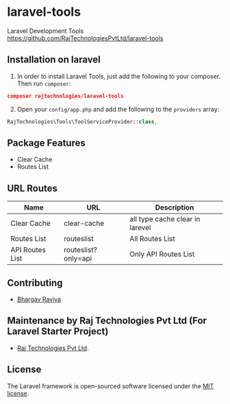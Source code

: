 # laravel-tools
Laravel Development Tools
https://github.com/RajTechnologiesPvtLtd/laravel-tools

## Installation on laravel
1) In order to install Laravel Tools, just add the following to your composer. Then run `composer`:

```json
composer rajtechnologies/laravel-tools
```
2) Open your `config/app.php` and add the following to the `providers` array:

```php
RajTechnologies\Tools\ToolServiceProvider::class,
```
## Package Features

- Clear Cache
- Routes List

## URL Routes

| Name            | URL                 | Description                     |
|-----------------|---------------------|---------------------------------|
| Clear Cache     | clear-cache         | all type cache clear in larevel |
| Routes List     | routeslist          | All Routes List                 |
| API Routes List | routeslist?only=api | Only API Routes List            |

## Contributing

- [Bhargav Raviya](https://github.com/bhargavraviya)

## Maintenance by Raj Technologies Pvt Ltd (For Laravel Starter Project)

- [Raj Technologies Pvt Ltd](http://www.rajtechnologies.com/contact-web-design-development-marketing-Ahmedabad-India-Gujarat.php).

## License

The Laravel framework is open-sourced software licensed under the [MIT license](https://opensource.org/licenses/MIT).
